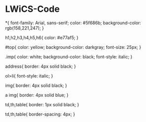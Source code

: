 # LWiCS-Code

*{
	font-family: Arial, sans-serif;
	color:  #5f686b;
	background-color: rgb(158,221,247);
}

h1,h2,h3,h4,h5,h6{
	color: #e77af5;
}

#top{
	color: yellow;
	background-color: darkgray;
	font-size: 25px;
}

.imp{
	color: white;
	background-color: black;
	font-style: italic;
}

address{
	border: 4px solid black;
}

ol>li{
	font-style: italic;
}

img{
	border: 4px solid black;
}

a img{
	border: 4px solid blue;
}

td,th,table{
	border: 1px solid black;
}

td,th,table{
	border-spacing: 4px;
}
